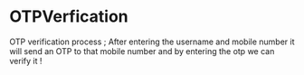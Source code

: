 # OTPVerfication
OTP verification process ; After entering the username and mobile number it will send an OTP to that mobile number and by entering the otp we can verify it ! 
